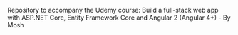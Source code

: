 Repository to accompany the Udemy course: Build a full-stack web app with ASP.NET Core, Entity Framework Core and Angular 2 (Angular 4+) - By Mosh